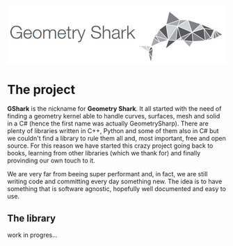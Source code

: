![](./media/gshark-banner.jpg "Geometry Shark")

# The project
**GShark** is the nickname for **Geometry Shark**. It all started with the need of finding a geometry kernel able to handle curves, surfaces, mesh and solid in a C# (hence the first name was actually GeometrySharp).
There are plenty of libraries written in C++, Python and some of them also in C# but we couldn't find a library to rule them all and, most important, free and open source.
For this reason we have started this crazy project going back to books, learning from other libraries (which we thank for) and finally provinding our own touch to it.

We are very far from beeing super performant and, in fact, we are still writing code and committing every day something new. The idea is to have something that is software agnostic, hopefully well documented and easy to use.

## The library
work in progres...

